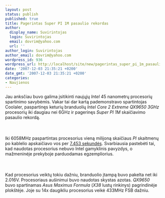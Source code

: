 ```yaml
---
layout: post
status: publish
published: true
title: Pagerintas Super PI 1M pasaulio rekordas
author:
  display_name: Suvirintojas
  login: Suvirintojas
  email: dovrim@yahoo.com
  url: ''
author_login: Suvirintojas
author_email: dovrim@yahoo.com
wordpress_id: 936
wordpress_url: http://localhost/site/new/pagerintas_super_pi_1m_pasaulio_rekordas/
date: '2007-12-03 21:35:21 +0200'
date_gmt: '2007-12-03 21:35:21 +0200'
categories:
- Naujienos
---
```

<p>Jau anksčiau buvo galima įsitikinti naujųjų <i>Intel</i> 45 nanometrų procesorių spartinimo savybėmis. Vakar tai dar kartą pademonstravo spartintojas Coolaler, paspartinęs keturių branduolių <i>Intel Core 2 Extreme QX9650 3GHz</i> procesorių iki daugiau nei 6GHz ir pagerinęs <i>Super PI 1M</i> skaičiavimo pasaulio rekordą.<br />
<br><br />
<br>Iki 6058MHz paspartintas procesorius vieną milijoną skaičiaus <i>PI</i> skaitmenų po kablelio apskaičiavo vos per <a class="ns" href="http://forum.coolaler.com/showthread.php?t=167583">7.453 sekundės</a>. Svarbiausia pastebėti tai, kad naudotas procesorius nebuvo Intel gamyklinis pavyzdys, o mažmeninėje prekyboje parduodamas egzempliorius.<br />
<br><br />
<br>Kad procesorius veiktų tokiu dažniu, branduolio įtampą buvo pakelta net iki 2.016V. Procesoriaus aušinimui buvo naudotas skystas azotas. <i>QX9650</i> buvo spartinamas <i>Asus Maximus Formula</i> (<i>X38</i> lustų rinkinys) pagrindinėje plokštėje. Joje su 14x daugikliu procesorius veikė 433MHz FSB dažniu.</p>
